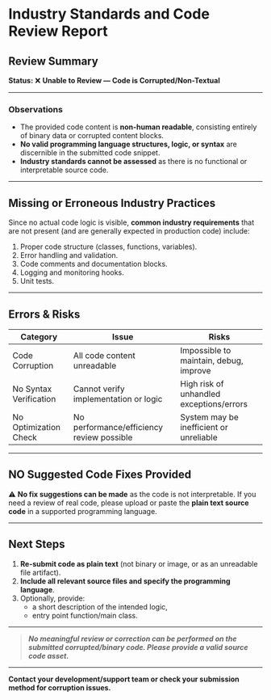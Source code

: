 # Industry Standards and Code Review Report

## Review Summary

**Status:** :x: **Unable to Review — Code is Corrupted/Non-Textual**

---

### Observations

- The provided code content is **non-human readable**, consisting entirely of binary data or corrupted content blocks.
- **No valid programming language structures, logic, or syntax** are discernible in the submitted code snippet.
- **Industry standards cannot be assessed** as there is no functional or interpretable source code.

---

## Missing or Erroneous Industry Practices

Since no actual code logic is visible, **common industry requirements** that are not present (and are generally expected in production code) include:

1. Proper code structure (classes, functions, variables).
2. Error handling and validation.
3. Code comments and documentation blocks.
4. Logging and monitoring hooks.
5. Unit tests.

---

## Errors & Risks

| Category                | Issue                                              | Risks                                    |
|-------------------------|---------------------------------------------------|------------------------------------------|
| Code Corruption         | All code content unreadable                       | Impossible to maintain, debug, improve   |
| No Syntax Verification  | Cannot verify implementation or logic              | High risk of unhandled exceptions/errors |
| No Optimization Check   | No performance/efficiency review possible         | System may be inefficient or unreliable  |

---

## **NO Suggested Code Fixes Provided**

:warning: **No fix suggestions can be made** as the code is not interpretable.
If you need a review of real code, please upload or paste the **plain text source code** in a supported programming language.

---

## **Next Steps**

1. **Re-submit code as plain text** (not binary or image, or as an unreadable file artifact).
2. **Include all relevant source files and specify the programming language**.
3. Optionally, provide:
    - a short description of the intended logic,
    - entry point function/main class.

---

> _**No meaningful review or correction can be performed on the submitted corrupted/binary code. Please provide a valid source code asset.**_

---

**Contact your development/support team or check your submission method for corruption issues.**